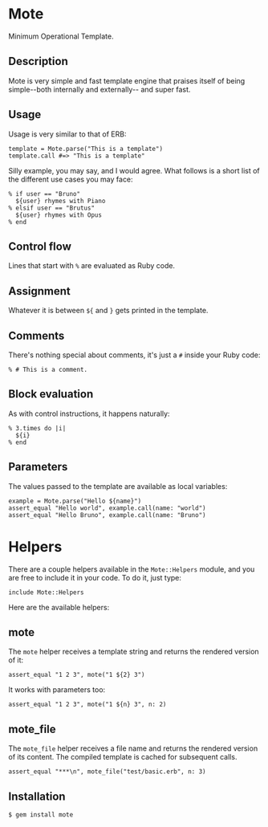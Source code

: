 Mote
====

Minimum Operational Template.

Description
-----------

Mote is very simple and fast template engine that praises itself of being
simple--both internally and externally-- and super fast.

Usage
-----

Usage is very similar to that of ERB:

    template = Mote.parse("This is a template")
    template.call #=> "This is a template"

Silly example, you may say, and I would agree. What follows is a short list of
the different use cases you may face:


    % if user == "Bruno"
      ${user} rhymes with Piano
    % elsif user == "Brutus"
      ${user} rhymes with Opus
    % end

## Control flow

Lines that start with `%` are evaluated as Ruby code.

## Assignment

Whatever it is between `${` and `}` gets printed in the template.

## Comments

There's nothing special about comments, it's just a `#` inside your Ruby code:

    % # This is a comment.


## Block evaluation

As with control instructions, it happens naturally:

    % 3.times do |i|
      ${i}
    % end

## Parameters

The values passed to the template are available as local variables:

    example = Mote.parse("Hello ${name}")
    assert_equal "Hello world", example.call(name: "world")
    assert_equal "Hello Bruno", example.call(name: "Bruno")

# Helpers

There are a couple helpers available in the `Mote::Helpers` module, and you are
free to include it in your code. To do it, just type:

    include Mote::Helpers

Here are the available helpers:

## mote

The `mote` helper receives a template string and returns the rendered version
of it:

    assert_equal "1 2 3", mote("1 ${2} 3")

It works with parameters too:

    assert_equal "1 2 3", mote("1 ${n} 3", n: 2)

## mote_file

The `mote_file` helper receives a file name and returns the rendered version of
its content. The compiled template is cached for subsequent calls.

    assert_equal "***\n", mote_file("test/basic.erb", n: 3)

Installation
------------

    $ gem install mote
